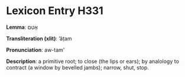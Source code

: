 # Lexicon Entry H331

**Lemma**: אָטַם

**Transliteration (xlit)**: ʼâṭam

**Pronunciation**: aw-tam'

**Description**:
a primitive root; to close (the lips or ears); by analology to contract (a window by bevelled jambs); narrow, shut, stop.
